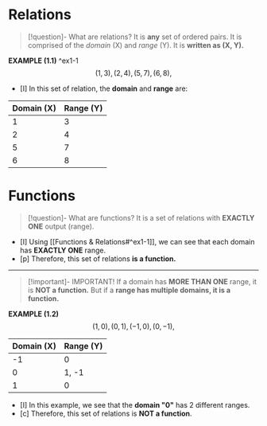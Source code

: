 # Relations
> [!question]- What are relations?
> It is **any** set of ordered pairs. It is comprised of the *domain* (X) and *range* (Y). 
> It is **written as (X, Y).**

**EXAMPLE (1.1)** ^ex1-1
$$
{(1,3), (2,4), (5,7), (6,8),}
$$
- [I] In this set of relation, the **domain** and **range** are:

| Domain (X) | Range (Y) |
| ---------- | --------- |
| 1          | 3         |
| 2          | 4         |
| 5          | 7         |
| 6          | 8         |
# Functions 
> [!question]- What are functions?
> It is a set of relations with **EXACTLY ONE** output (range).

- [I] Using [[Functions & Relations#^ex1-1]], we can see that each domain has **EXACTLY ONE** range.
- [p] Therefore, this set of relations **is a function.**

---
> [!important]- IMPORTANT!
> If a domain has **MORE THAN ONE** range, it is **NOT a function.** But if a **range has multiple domains, it is a function.**

**EXAMPLE (1.2)**
$$
(1,0), (0,1), (-1,0), (0,-1),
$$

| Domain (X) | Range (Y) |
| ---------- | --------- |
| -1         | 0         |
| 0          | 1, -1     |
| 1          | 0         |
- [I] In this example, we see that the **domain "0"** has 2 different ranges. 
- [c] Therefore, this set of relations is **NOT a function**. 